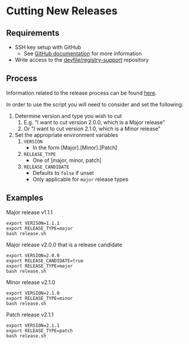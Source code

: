# Cutting New Releases

## Requirements

- SSH key setup with GitHub
  - See [GitHub documentation](https://docs.github.com/en/authentication/connecting-to-github-with-ssh/adding-a-new-ssh-key-to-your-github-account) for more information
- Write access to the [devfile/registry-support](https://github.com/devfile/registry-support) repository

## Process

Information related to the release process can be found [here](https://docs.google.com/document/d/1JYnQf0M2VcZhJuHn6dxPEYNZ7icoViqJe8dN1jnKsCw/edit?usp=sharing).

In order to use the script you will need to consider and set the following:

1. Determine version and type you wish to cut
   1. E.g. "I want to cut version 2.0.0, which is a Major release" 
   2. Or "I want to cut version 2.1.0, which is a Minor release"
2. Set the appropriate environment variables
   1. `VERSION`
        - In the form [Major].[Minor].[Patch]
   2. `RELEASE_TYPE`
        - One of [major, minor, patch]
   3. `RELEASE_CANDIDATE`
        - Defaults to `false` if unset
        - Only applicable for `major` release types

## Examples

Major release v1.1.1
```
export VERISON=1.1.1
export RELEASE_TYPE=major
bash release.sh
```

Major release v2.0.0 that is a release candidate
```
export VERSION=2.0.0
export RELEASE_CANDIDATE=true
export RELEASE_TYPE=major
bash release.sh
```

Minor release v2.1.0
```
export VERSION=2.1.0
export RELEASE_TYPE=minor
bash release.sh
```

Patch release v2.1.1
```
export VERSION=2.1.1
export RELEASE_TYPE=patch
bash release.sh
```